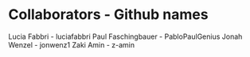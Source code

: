 # Collaborators - Github names
Lucia Fabbri - luciafabbri
Paul Faschingbauer - PabloPaulGenius
Jonah Wenzel - jonwenz1
Zaki Amin - z-amin
